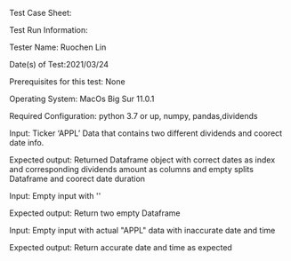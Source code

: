 Test Case Sheet:

Test Run Information:

Tester Name: Ruochen Lin

Date(s) of Test:2021/03/24

Prerequisites for this test: None

Operating System: MacOs Big Sur 11.0.1

Required Configuration: python 3.7 or up, numpy, pandas,dividends

Input:
Ticker ‘APPL’ Data that contains two different dividends and coorect date info.

Expected output:
Returned Dataframe object with correct dates as index and corresponding dividends amount as columns and empty splits Dataframe and coorect date duration

Input:
Empty input with ''

Expected output:
Return two empty Dataframe

Input:
Empty input with actual "APPL" data with inaccurate date and time

Expected output:
Return accurate date and time as expected
